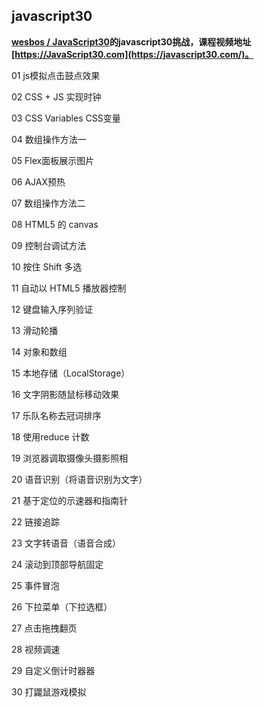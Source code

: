 ## javascript30

**[wesbos / JavaScript30](https://github.com/wesbos/JavaScript30)的javascript30挑战，课程视频地址[https://JavaScript30.com](https://javascript30.com/)。**

01 js模拟点击鼓点效果

02 CSS + JS 实现时钟

03 CSS Variables CSS变量

04 数组操作方法一

05 Flex面板展示图片

06 AJAX预热

07 数组操作方法二 

08 HTML5 的 canvas

09 控制台调试方法 

10 按住 Shift 多选

11 自动以 HTML5 播放器控制

12 键盘输入序列验证 

13 滑动轮播

14 对象和数组

15 本地存储（LocalStorage）

16 文字阴影随鼠标移动效果

17 乐队名称去冠词排序

18 使用reduce 计数

19 浏览器调取摄像头摄影照相

20 语音识别（将语音识别为文字）

21 基于定位的示速器和指南针

22 链接追踪

23 文字转语音（语音合成）

24 滚动到顶部导航固定

25 事件冒泡

26 下拉菜单（下拉选框）

27 点击拖拽翻页

28 视频调速

29 自定义倒计时器器

30 打鼹鼠游戏模拟